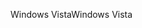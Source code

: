 <span data-ttu-id="3fb3d-101">Windows Vista</span><span class="sxs-lookup"><span data-stu-id="3fb3d-101">Windows Vista</span></span>